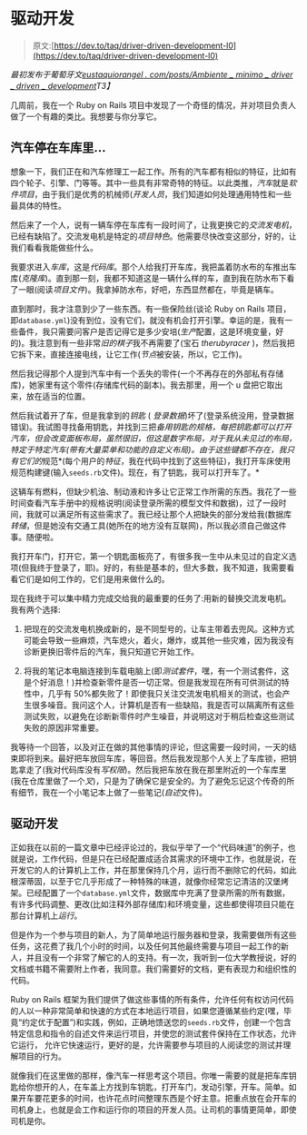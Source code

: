 # 驱动开发

> 原文:[https://dev.to/taq/driver-driven-development-l0](https://dev.to/taq/driver-driven-development-l0)

*最初发布于葡萄牙文[eustaquiorangel . com/posts/Ambiente _ minimo _ driver _ driven _ development](http://eustaquiorangel.com/posts/ambiente_minimo_driver_driven_development)T3】*

几周前，我在一个 Ruby on Rails 项目中发现了一个奇怪的情况，并对项目负责人做了一个有趣的类比。我想要与你分享它。

## 汽车停在车库里...

想象一下，我们正在和汽车修理工一起工作。所有的汽车都有相似的特征，比如有四个轮子、引擎、门等等。其中一些具有非常奇特的特征。以此类推，*汽车*就是*软件项目*，由于我们是优秀的机械师(*开发人员*，我们知道如何处理通用特性和一些最具体的特性。

然后来了一个人，说有一辆车停在车库有一段时间了，让我更换它的*交流发电机*，已经有缺陷了。交流发电机是特定的*项目特色*。他需要尽快改变这部分，好的，让我们看看我能做些什么。

我要求进入*车库*，这是*代码库*。那个人给我打开车库，我把盖着防水布的车推出车库(*克隆库*)。直到那一刻，我都不知道这是一辆什么样的车，直到我在防水布下看了一眼(阅读*项目文件*)。我拿掉防水布，好吧，东西显然都在，毕竟是辆车。

直到那时，我才注意到少了一些东西。有一些保险丝(谈论 Ruby on Rails 项目，即`database.yml`)没有到位，没有它们，就没有机会打开引擎。幸运的是，我有一些备件，我只需要问客户是否记得它是多少安培(*生产*配置，这是环境变量，好的)。我注意到有一些非常*旧的棋子*我不再需要了(宝石 *therubyracer* )，然后我把它拆下来，直接连接电线，让它工作(*节点*被安装，所以，它工作)。

然后我记得那个人提到汽车中有一个丢失的零件(一个不再存在的外部私有存储库)，她家里有这个零件(存储库代码的副本)。我去那里，用一个 u 盘把它取出来，放在适当的位置。

然后我试着开了车，但是我拿到的*钥匙* ( *登录数据*)坏了(登录系统没用，登录数据错误)。我试图寻找备用钥匙，并找到三把*备用钥匙的规格，每把钥匙都可以打开汽车，但会改变面板布局，虽然很旧，但这是数字布局，对于我从未见过的布局，*特定于特定汽车*(带有大量菜单和功能的自定义布局)。由于这些键都不存在，我只有它们的*规范*(每个用户的*特征*，我在代码中找到了这些特征)，我打开车床使用规范构建键(输入`seeds.rb`文件)。现在，有了钥匙，我可以打开车了。*

这辆车有燃料，但缺少机油、制动液和许多让它正常工作所需的东西。我花了一些时间查看汽车手册中的规格说明(阅读登录所需的模型文件和数据)，过了一段时间，我就可以满足所有这些需求了。我已经让那个人把缺失的部分发给我(数据库*转储*，但是她没有交通工具(她所在的地方没有互联网)，所以我必须自己做这件事。随便啦。

我打开车门，打开它，第一个钥匙面板亮了，有很多我一生中从未见过的自定义选项(但我终于登录了，耶)。好的，有些是基本的，但大多数，我不知道，我需要看看它们是如何工作的，它们是用来做什么的。

现在我终于可以集中精力完成交给我的最重要的任务了:用新的替换交流发电机。我有两个选择:

1.  把现在的交流发电机换成新的，是不同型号的，让车主带着去兜风。这种方式可能会导致一些麻烦，汽车熄火，着火，爆炸，或其他一些灾难，因为我没有诊断更换旧零件后的汽车，我只知道它开始工作。

2.  将我的笔记本电脑连接到车载电脑上(即*测试套件*，嘿，有一个测试套件，这是个好消息！)并检查新零件是否一切正常。但是我发现在所有可供测试的特性中，几乎有 50%都失败了！即使我只关注交流发电机相关的测试，也会产生很多噪音。我问这个人，计算机是否有一些缺陷，我是否可以隔离所有这些测试失败，以避免在诊断新零件时产生噪音，并说明这对于稍后检查这些测试失败的原因非常重要。

我等待一个回答，以及对正在做的其他事情的评论，但这需要一段时间，一天的结束即将到来。最好把车放回车库，等回音。然后我发现那个人关上了车库锁，把钥匙拿走了(我对代码库没有*写权限*)。然后我把车放在我在那里附近的一个车库里(我在仓库里做了一个*叉*)，只是为了确保它是安全的。为了避免忘记这个传奇的所有细节，我在一个小笔记本上做了一些笔记(*自述*文件)。

## 驱动开发

正如我在以前的一篇文章中已经评论过的，我似乎举了一个“代码味道”的例子，也就是说，工作代码，但是只在已经配置成适合其需求的环境中工作，也就是说，在开发它的人的计算机上工作，并在那里保持几个月，运行而不删除它的代码，如此根深蒂固，以至于它几乎形成了一种特殊的味道，就像你经常忘记清洁的汉堡烤架。已经配置了一个`database.yml`文件，数据库中充满了登录所需的所有数据，有许多代码调整、更改(比如注释外部存储库)和环境变量，这些都使得项目只能在那台计算机上*运行*。

但是作为一个参与项目的新人，为了简单地运行服务器和登录，我需要做所有这些任务，这花费了我几个小时的时间，以及任何其他最终需要与项目一起工作的新人，并且没有一个非常了解它的人的支持。有一次，我听到一位大学教授说，好的文档或书籍不需要附上作者，我同意。我们需要好的文档，更有表现力和组织性的代码。

Ruby on Rails 框架为我们提供了做这些事情的所有条件，允许任何有权访问代码的人以一种非常简单和快速的方式在本地运行项目，如果您遵循某些约定(嘿，毕竟“约定优于配置”)和实践，例如，正确地馈送您的`seeds.rb`文件，创建一个包含特定信息和指令的自述文件来运行项目，并使您的测试套件保持在工作状态，允许它运行， 允许它快速运行，更好的是，允许需要参与项目的人阅读您的测试并理解项目的行为。

就像我们在这里做的那样，像汽车一样思考这个项目。你唯一需要的就是把车库钥匙给你想开的人，在车盖上方找到车钥匙，打开车门，发动引擎，开车。简单。如果开车要花更多的时间，也许花点时间整理东西是个好主意。把重点放在会开车的司机身上，也就是会工作和运行你的项目的开发人员。让司机的事情更简单，即使司机是你。